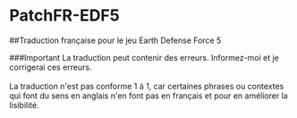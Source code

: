 # PatchFR-EDF5
##Traduction française pour le jeu Earth Defense Force 5

###Important
La traduction peut contenir des erreurs. Informez-moi et je corrigerai ces erreurs.
</br>
</br>
La traduction n'est pas conforme 1 à 1, car certaines phrases ou contextes qui font du sens en anglais n'en font pas en français et pour en améliorer la lisibilité.
